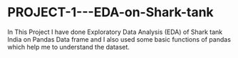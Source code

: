# PROJECT-1---EDA-on-Shark-tank
In This Project I have done Exploratory Data Analysis (EDA) of Shark tank India on Pandas Data frame and I also used some basic functions of pandas which help me to understand the dataset.
